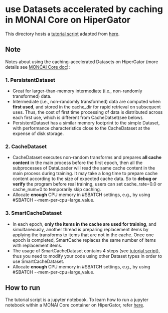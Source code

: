 # **use Datasets accelerated by caching in MONAI Core on HiperGator**

This directory hosts a [tutorial script](./dataset_type_performance_modified.ipynb) adapted from [here](https://github.com/Project-MONAI/tutorials/blob/main/acceleration/dataset_type_performance.ipynb).  

## **Note**
Notes about using the caching-accelerated Datasets on HiperGator (more details see [MONCAI Core doc](https://docs.monai.io/en/stable/)):

### 1. PersistentDataset
- Great for larger-than-memory intermediate (i.e., non-randomly transformed) data.
- Intermediate (i.e., non-randomly transformed) data are computed when **first used**, and stored in the cache_dir for rapid retrieval on subsequent uses. Thus, the cost of first time processing of data is distributed across each first use, which is different from CacheDatset(see below).
- PersistentDataset has a similar memory footprint to the simple Dataset, with performance characteristics close to the CacheDataset at the expense of disk storage.

### 2. CacheDataset
- CacheDataset executes non-random transforms and prepares **all cache content** in the main process before the first epoch, then all the subprocesses of DataLoader will read the same cache content in the main process during training. It may take a long time to prepare cache content according to the size of expected cache data. So to **debug or verify** the program before real training, users can set cache_rate=0.0 or cache_num=0 to temporarily skip caching. 
- Allocate **enough** CPU memory in #SBATCH settings, e.g., by using #SBATCH --mem-per-cpu=large_value.

### 3. SmartCacheDataset
- In each epoch, **only the items in the cache are used for training**, and simultaneously, another thread is preparing replacement items by applying the transforms to items that are not in the cache. Once one epoch is completed, SmartCache replaces the same number of items with replacement items.
- The usage of SmartCacheDataset contains 4 steps (see [tutorial script](./dataset_type_performance_modified.ipynb)), thus you need to modify your code using other Dataset types in order to use SmartCacheDataset. 
- Allocate **enough** CPU memory in #SBATCH settings, e.g., by using #SBATCH --mem-per-cpu=large_value. 






## **How to run**
The tutorial script is a jupyter notebook. To learn how to run a jupyter notebook within a MONAI Core container on HiperGator, refer [here](../monaicore_singlegpu/README.md).
